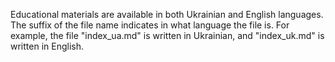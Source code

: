 Educational materials are available in both Ukrainian and English languages.
The suffix of the file name indicates in what language the file is.
For example, the file "index_ua.md" is written in Ukrainian, and "index_uk.md" is written in English.
